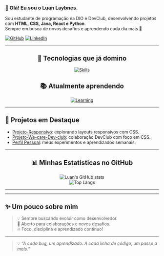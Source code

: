 ### 👋 Olá! Eu sou o Luan Laybnes.  

Sou estudante de programação na DIO e DevClub, desenvolvendo projetos com **HTML, CSS, Java, React e Python**.  
Sempre em busca de novos desafios e aprendendo cada dia mais 🚀  

[![GitHub](https://img.shields.io/badge/GitHub-181717?style=for-the-badge&logo=github&logoColor=white)](https://github.com/luanlaybnes)
[![LinkedIn](https://img.shields.io/badge/LinkedIn-0A66C2?style=for-the-badge&logo=linkedin&logoColor=white)](https://www.linkedin.com/in/luan-laybnes/)

---

<div align="center">

## 🚀 Tecnologias que já domino
[![Skills](https://skillicons.dev/icons?i=html,css&perline=5)](https://skillicons.dev)

## 📚 Atualmente aprendendo
[![Learning](https://skillicons.dev/icons?i=java,react,python&perline=5)](https://skillicons.dev)

</div>

---

## 🌟 Projetos em Destaque
- [Projeto-Responsivo](https://github.com/luanlaybnes/Projeto-Responsivo): explorando layouts responsivos com CSS.  
- [Projeto-We-care-Dev-club](https://github.com/luanlaybnes/Projeto-We-care-Dev-club): colaboração DevClub com foco em CSS.  
- [Perfil Pessoal](https://github.com/luanlaybnes/luanlaybnes): meus experimentos e aprendizados semanais.  

---

<div align="center">

## 📊 Minhas Estatísticas no GitHub  

![Luan's GitHub stats](https://github-readme-stats.vercel.app/api?username=luanlaybnes&show_icons=true&theme=tokyonight)  
![Top Langs](https://github-readme-stats.vercel.app/api/top-langs/?username=luanlaybnes&layout=compact&theme=tokyonight)

</div>

---

---

## ✨ Um pouco sobre mim
> 💡 Sempre buscando evoluir como desenvolvedor.  
> 🤝 Aberto para colaborações e novos desafios.  
> 🔥 Foco, disciplina e aprendizado contínuo!  

---

> 💡 *“A cada bug, um aprendizado. A cada linha de código, um passo a mais.”*


